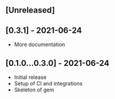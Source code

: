 ## [Unreleased]

## [0.3.1] - 2021-06-24

- More documentation

## [0.1.0...0.3.0] - 2021-06-24

- Initial release
- Setup of CI and integrations
- Skeleton of gem
